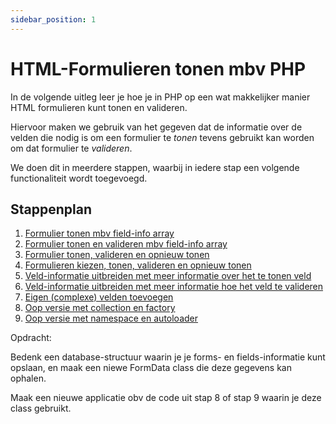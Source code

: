 ```yaml
---
sidebar_position: 1
---
```


# HTML-Formulieren tonen mbv PHP

In de volgende uitleg leer je hoe je in PHP op een wat makkelijker manier   
HTML formulieren kunt tonen en valideren.

Hiervoor maken we gebruik van het gegeven dat de informatie over 
de velden die nodig is om een formulier te *tonen* tevens gebruikt
kan worden om dat formulier te *valideren*.

We doen dit in meerdere stappen, waarbij in iedere stap een volgende functionaliteit wordt toegevoegd.

## Stappenplan

1. [Formulier tonen mbv field-info array](/essentials/forms/01-Stap)
2. [Formulier tonen en valideren mbv field-info array](/essentials/forms/02-Stap)
3. [Formulier tonen, valideren en opnieuw tonen](/essentials/forms/03-Stap)
4. [Formulieren kiezen, tonen, valideren en opnieuw tonen](/essentials/forms/04-Stap)
5. [Veld-informatie uitbreiden met meer informatie over het te tonen veld](/essentials/forms/05-Stap)
6. [Veld-informatie uitbreiden met meer informatie hoe het veld te valideren](/essentials/forms/06-Stap)
7. [Eigen (complexe) velden toevoegen](/essentials/forms/07-Stap)
8. [Oop versie met collection en factory](/essentials/forms/08-Stap)
9. [Oop versie met namespace en autoloader](/essentials/forms/09-Stap)

Opdracht:

Bedenk een database-structuur waarin je je forms- en fields-informatie kunt opslaan,
en maak een niewe FormData class die deze gegevens kan ophalen.

Maak een nieuwe applicatie obv de code uit stap 8 of stap 9 waarin je deze class 
gebruikt.

